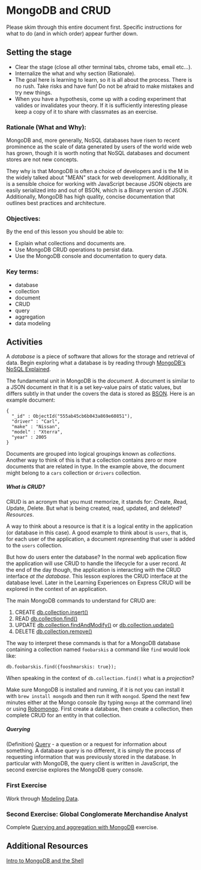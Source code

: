 # MongoDB and CRUD

Please skim through this entire document first. Specific instructions for what to do (and in which order) appear further down.

## Setting the stage

- Clear the stage (close all other terminal tabs, chrome tabs, email etc...).
- Internalize the what and why section (Rationale).
- The goal here is learning to learn, so it is all about the process. There is no rush. Take risks and have fun! Do not be afraid to make mistakes and try new things.
- When you have a hypothesis, come up with a coding experiment that valides or invalidates your theory. If it is sufficiently interesting please keep a copy of it to share with classmates as an exercise.

### Rationale (What and Why):

MongoDB and, more generally, NoSQL databases have risen to recent prominence as the scale of data generated by users of the world wide web has grown, though it is worth noting that NoSQL databases and document stores are not new concepts.

They why is that MongoDB is often a choice of developers and is the M in the widely talked about "MEAN" stack for web development. Additionally, it is a sensible choice for working with JavaScript because JSON objects are easily serialized into and out of BSON, which is a Binary version of JSON. Additionally, MongoDB has high quality, concise documentation that outlines best practices and architecture.

### Objectives:

By the end of this lesson you should be able to:

- Explain what collections and documents are.
- Use MongoDB CRUD operations to persist data.
- Use the MongoDB console and documentation to query data.

### Key terms:

- database
- collection
- document
- CRUD
- query
- aggregation
- data modeling

## Activities

A _database_ is a piece of software that allows for the storage and retrieval of data. Begin exploring what a database is by reading through [MongoDB's NoSQL Explained](https://www.mongodb.com/nosql-explained).

The fundamental unit in MongoDB is the _document_. A document is similar to a JSON document in that it is a set key-value pairs of static values, but differs subtly in that under the covers the data is stored as [BSON](https://en.wikipedia.org/wiki/BSON). Here is an example document:

  ```
  {
    "_id" : ObjectId("555ab45cb6b043a869e60851"),
    "driver" : "Carl",
    "make" : "Nissan",
    "model" : "Xterra",
    "year" : 2005
  }
  ```

Documents are grouped into logical groupings known as _collections_. Another way to think of this is that a collection contains zero or more documents that are related in type. In the example above, the document might belong to a `cars` collection or `drivers` collection.

##### What is CRUD?

CRUD is an acronym that you must memorize, it stands for: *C*reate, *R*ead, *U*pdate, *D*elete. But what is being created, read, updated, and deleted? _Resources_.

A way to think about a resource is that it is a logical entity in the application (or database in this case). A good example to think about is `users`, that is, for each user of the application, a document _representing_ that user is added to the `users` collection.

But how do users enter the database? In the normal web application flow the application will use CRUD to handle the lifecycle for a user record. At the end of the day though, the application is interacting with the CRUD interface _at the database_. This lesson explores the CRUD interface at the database level. Later in the Learning Experiences on Express CRUD will be explored in the context of an application.

The main MongoDB commands to understand for CRUD are:

  1. CREATE [db.collection.insert()](http://docs.mongodb.org/master/reference/method/db.collection.insert/)
  1. READ [db.collection.find()](http://docs.mongodb.org/master/reference/method/db.collection.find/)
  1. UPDATE [db.collection.findAndModify()](http://docs.mongodb.org/master/reference/method/db.collection.findAndModify/) or [db.collection.update()](http://docs.mongodb.org/master/reference/method/db.collection.update/)
  1. DELETE [db.collection.remove()](http://docs.mongodb.org/master/reference/method/db.collection.remove/)

The way to interpret these commands is that for a MongoDB database containing a collection named `foobarskis` a command like `find` would look like:

  ```
  db.foobarskis.find({fooshmarskis: true});
  ```

When speaking in the context of `db.collection.find()` what is a _projection_?

Make sure MongoDB is installed and running, if it is not you can install it with `brew install mongodb` and then run it with `mongod`. Spend the next few minutes either at the Mongo console (by typing `mongo` at the command line) or using [Robomongo](http://robomongo.org/). First create a database, then create a collection, then complete CRUD for an entity in that collection.

##### Querying

(Definition) [Query](http://www.merriam-webster.com/dictionary/query) - a question or a request for information about something. A database query is no different, it is simply the process of requesting information that was previously stored in the database. In particular with MongoDB, the query client is written in JavaScript, the second exercise explores the MongoDB query console.
 
### First Exercise

Work through [Modeling Data](https://github.com/gSchool/modeling-data).

### Second Exercise: Global Conglomerate Merchandise Analyst

Complete [Querying and aggregation with MongoDB](https://github.com/gSchool/mongodb-introduction-to-querying-and-aggregation) exercise.

## Additional Resources

[Intro to MongoDB and the Shell](https://github.com/gSchool/mongo-intro-shell)